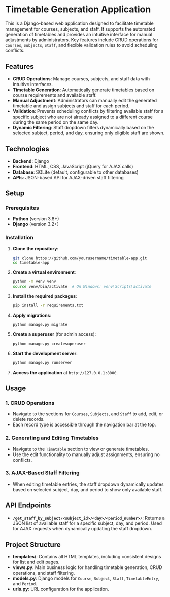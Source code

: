 # Timetable Generation Application

This is a Django-based web application designed to facilitate timetable management for courses, subjects, and staff. It supports the automated generation of timetables and provides an intuitive interface for manual adjustments by administrators. Key features include CRUD operations for `Courses`, `Subjects`, `Staff`, and flexible validation rules to avoid scheduling conflicts.

## Features

- **CRUD Operations**: Manage courses, subjects, and staff data with intuitive interfaces.
- **Timetable Generation**: Automatically generate timetables based on course requirements and available staff.
- **Manual Adjustment**: Administrators can manually edit the generated timetable and assign subjects and staff for each period.
- **Validation**: Prevents scheduling conflicts by filtering available staff for a specific subject who are not already assigned to a different course during the same period on the same day.
- **Dynamic Filtering**: Staff dropdown filters dynamically based on the selected subject, period, and day, ensuring only eligible staff are shown.

## Technologies

- **Backend**: Django
- **Frontend**: HTML, CSS, JavaScript (jQuery for AJAX calls)
- **Database**: SQLite (default, configurable to other databases)
- **APIs**: JSON-based API for AJAX-driven staff filtering

## Setup

### Prerequisites

- **Python** (version 3.8+)
- **Django** (version 3.2+)

### Installation

1. **Clone the repository**:

    ```bash
    git clone https://github.com/yourusername/timetable-app.git
    cd timetable-app
    ```

2. **Create a virtual environment**:

    ```bash
    python -m venv venv
    source venv/bin/activate  # On Windows: venv\Scripts\activate
    ```

3. **Install the required packages**:

    ```bash
    pip install -r requirements.txt
    ```

4. **Apply migrations**:

    ```bash
    python manage.py migrate
    ```

5. **Create a superuser** (for admin access):

    ```bash
    python manage.py createsuperuser
    ```

6. **Start the development server**:

    ```bash
    python manage.py runserver
    ```

7. **Access the application** at `http://127.0.0.1:8000`.

## Usage

### 1. CRUD Operations
   - Navigate to the sections for `Courses`, `Subjects`, and `Staff` to add, edit, or delete records.
   - Each record type is accessible through the navigation bar at the top.

### 2. Generating and Editing Timetables
   - Navigate to the `Timetable` section to view or generate timetables.
   - Use the edit functionality to manually adjust assignments, ensuring no conflicts.

### 3. AJAX-Based Staff Filtering
   - When editing timetable entries, the staff dropdown dynamically updates based on selected subject, day, and period to show only available staff.

## API Endpoints

- **`/get_staff_by_subject/<subject_id>/<day>/<period_number>/`**: Returns a JSON list of available staff for a specific subject, day, and period. Used for AJAX requests when dynamically updating the staff dropdown.

## Project Structure

- **templates/**: Contains all HTML templates, including consistent designs for list and edit pages.
- **views.py**: Main business logic for handling timetable generation, CRUD operations, and staff filtering.
- **models.py**: Django models for `Course`, `Subject`, `Staff`, `TimetableEntry`, and `Period`.
- **urls.py**: URL configuration for the application.
